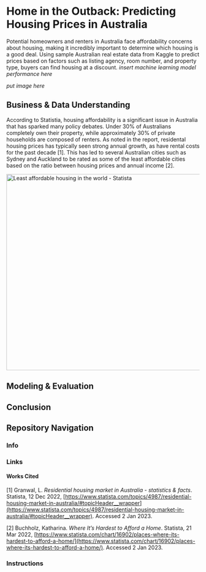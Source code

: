 # Home in the Outback: Predicting Housing Prices in Australia

Potential homeowners and renters in Australia face affordability concerns about housing, making it incredibly important to determine which housing is a good deal. Using sample Australian real estate data from Kaggle to predict prices based on factors such as listing agency, room number, and property type, buyers can find housing at a discount. *insert machine learning model performance here*

*put image here*

## Business & Data Understanding

According to Statistia, housing affordability is a significant issue in Australia that has sparked many policy debates. Under 30% of Australians completely own their property, while approximately 30% of private households are composed of renters. As noted in the report, residental housing prices has typically seen strong annual growth, as have rental costs for the past decade [1]. This has led to several Australian cities such as Sydney and Auckland to be rated as some of the least affordable cities based on the ratio between housing prices and annual income [2].

<img width="512" alt="Least affordable housing in the world - Statista" src="https://cdn.statcdn.com/Infographic/images/normal/16902.jpeg">



## Modeling & Evaluation

## Conclusion


## Repository Navigation
### Info
### Links

#### Works Cited
[1] Granwal, L. *Residential housing market in Australia - statistics & facts*. Statista, 12 Dec 2022, [https://www.statista.com/topics/4987/residential-housing-market-in-australia/#topicHeader__wrapper](https://www.statista.com/topics/4987/residential-housing-market-in-australia/#topicHeader__wrapper). Accessed 2 Jan 2023.

[2] Buchholz, Katharina. *Where It’s Hardest to Afford a Home*. Statista, 21 Mar 2022, [https://www.statista.com/chart/16902/places-where-its-hardest-to-afford-a-home/](https://www.statista.com/chart/16902/places-where-its-hardest-to-afford-a-home/). Accessed 2 Jan 2023.

### Instructions

